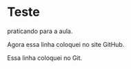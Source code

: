 # Teste
 praticando para a aula.

 Agora essa linha coloquei no site GitHub.

 Essa linha coloquei no Git.
 
